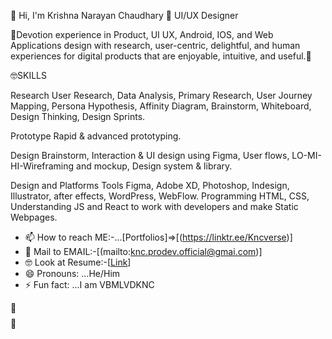 $$$$$$$$ 👋 Hi, I'm Krishna Narayan Chaudhary 👋
UI/UX Designer

🔭Devotion experience in Product, UI UX, Android, IOS, and Web Applications design with research, user-centric, delightful, and human experiences for digital products that are enjoyable, intuitive, and useful.🌱

🤓SKILLS

Research
User Research, Data Analysis, Primary Research, User Journey Mapping, Persona Hypothesis, Affinity Diagram, Brainstorm, Whiteboard, Design Thinking, Design Sprints.

Prototype
Rapid & advanced prototyping.

Design
Brainstorm, Interaction & UI design using Figma, User flows,  LO-MI-HI-Wireframing and mockup,  Design system & library.

Design and Platforms Tools
Figma, Adobe XD, Photoshop, Indesign, Illustrator, after effects, WordPress, WebFlow.
Programming
HTML, CSS, Understanding JS and React to work with developers and make Static Webpages.

- 📫 How to reach ME:-...[Portfolios]=>[(https://linktr.ee/Kncverse)]
- 📨 Mail to EMAIL:-[(mailto:knc.prodev.official@gmai.com)]
- 🤓 Look at Resume:-[[Link](https://drive.google.com/file/d/1KXL9WVKYMnBKMAg7fab9zwaf_EFodRJc/view?usp=sharing)]
- 😄 Pronouns: ...He/Him
- ⚡ Fun fact: ...I am VBMLVDKNC

👋$$$$$$$$👋
